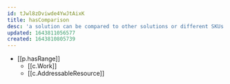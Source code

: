 ```yaml
---
id: tJwl8zDviwde4YwJtAixK
title: hasComparison
desc: 'a solution can be compared to other solutions or different SKUs'
updated: 1643811056577
created: 1643810805739
---
```


- [[p.hasRange]]
  - [[c.Work]]
  - [[c.AddressableResource]]
